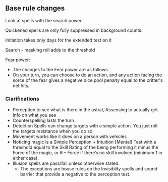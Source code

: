 ## Base rule changes

Look at spells with the search power

Quickened spells are only fully suppressed in background counts. 

Initiation takes only days for the extended test on it

Search - masking roll adds to the threshold

Fear power:
- The changes to the Fear power are as follows
- On your turn, you can choose to do an action, and any action facing the sorce of the fear gives a negative dice pool penalty equal to the critter's net hits.


### Clarifications

- Perception to see what is there in the astral, Assensing to actually get info on what you see
- Counterspelling lasts the turn
- Detection Spells can change targets with a simple action. You just roll the targets resistance when you do so
- Movement works like it does on a person with vehicles
- Noticing magic is a Simple Perception + Intuition [Mental] Test with a threshold equal to the Skill Rating of the being performing it minus the Force of the magic, or 6 – Force if there’s no skill involved (minimum 1 in either case).
- Illusion spells are pass/fail unless otherwise stated.
	- The exceptions are house rules on the Invisiblity spells and sound barrier that provide a negative to the perception test.